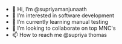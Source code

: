 - 👋 Hi, I’m @supriyamanjunaath
- 👀 I’m interested in software development
- 🌱 I’m currently learning manual testing
- 💞️ I’m looking to collaborate on top MNC's
- 📫 How to reach me @supriya thomas

<!---
supriyamanjunaath/supriyamanjunaath is a ✨ special ✨ repository because its `README.md` (this file) appears on your GitHub profile.
You can click the Preview link to take a look at your changes.
--->
